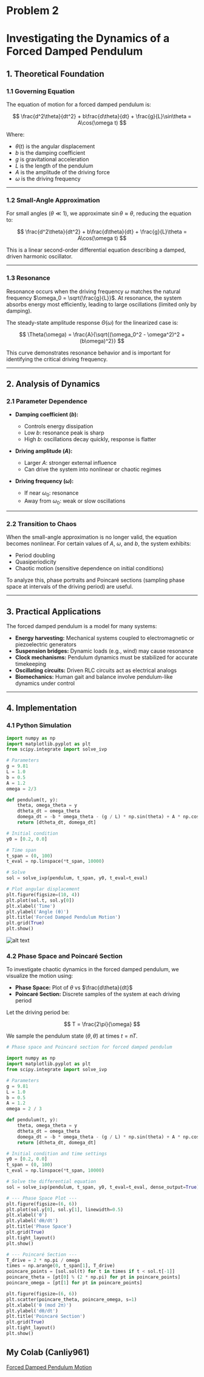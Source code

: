 # Problem 2
# Investigating the Dynamics of a Forced Damped Pendulum

## 1. Theoretical Foundation

### 1.1 Governing Equation

The equation of motion for a forced damped pendulum is:

$$
\frac{d^2\theta}{dt^2} + b\frac{d\theta}{dt} + \frac{g}{L}\sin\theta = A\cos(\omega t)
$$

Where:

- $\theta(t)$ is the angular displacement  
- $b$ is the damping coefficient  
- $g$ is gravitational acceleration  
- $L$ is the length of the pendulum  
- $A$ is the amplitude of the driving force  
- $\omega$ is the driving frequency  

---

### 1.2 Small-Angle Approximation

For small angles ($\theta \ll 1$), we approximate $\sin\theta \approx \theta$, reducing the equation to:

$$
\frac{d^2\theta}{dt^2} + b\frac{d\theta}{dt} + \frac{g}{L}\theta = A\cos(\omega t)
$$

This is a linear second-order differential equation describing a damped, driven harmonic oscillator.

---

### 1.3 Resonance

Resonance occurs when the driving frequency $\omega$ matches the natural frequency $\omega_0 = \sqrt{\frac{g}{L}}$. At resonance, the system absorbs energy most efficiently, leading to large oscillations (limited only by damping).

The steady-state amplitude response $\Theta(\omega)$ for the linearized case is:

$$
\Theta(\omega) = \frac{A}{\sqrt{(\omega_0^2 - \omega^2)^2 + (b\omega)^2}}
$$

This curve demonstrates resonance behavior and is important for identifying the critical driving frequency.

---

## 2. Analysis of Dynamics

### 2.1 Parameter Dependence

- **Damping coefficient ($b$):**
  - Controls energy dissipation
  - Low $b$: resonance peak is sharp
  - High $b$: oscillations decay quickly, response is flatter

- **Driving amplitude ($A$):**
  - Larger $A$: stronger external influence
  - Can drive the system into nonlinear or chaotic regimes

- **Driving frequency ($\omega$):**
  - If near $\omega_0$: resonance
  - Away from $\omega_0$: weak or slow oscillations

---

### 2.2 Transition to Chaos

When the small-angle approximation is no longer valid, the equation becomes nonlinear. For certain values of $A$, $\omega$, and $b$, the system exhibits:

- Period doubling  
- Quasiperiodicity  
- Chaotic motion (sensitive dependence on initial conditions)  

To analyze this, phase portraits and Poincaré sections (sampling phase space at intervals of the driving period) are useful.

---

## 3. Practical Applications

The forced damped pendulum is a model for many systems:

- **Energy harvesting:** Mechanical systems coupled to electromagnetic or piezoelectric generators  
- **Suspension bridges:** Dynamic loads (e.g., wind) may cause resonance  
- **Clock mechanisms:** Pendulum dynamics must be stabilized for accurate timekeeping  
- **Oscillating circuits:** Driven RLC circuits act as electrical analogs  
- **Biomechanics:** Human gait and balance involve pendulum-like dynamics under control

---

## 4. Implementation

### 4.1 Python Simulation

```python
import numpy as np
import matplotlib.pyplot as plt
from scipy.integrate import solve_ivp

# Parameters
g = 9.81
L = 1.0
b = 0.5
A = 1.2
omega = 2/3

def pendulum(t, y):
    theta, omega_theta = y
    dtheta_dt = omega_theta
    domega_dt = -b * omega_theta - (g / L) * np.sin(theta) + A * np.cos(omega * t)
    return [dtheta_dt, domega_dt]

# Initial condition
y0 = [0.2, 0.0]

# Time span
t_span = (0, 100)
t_eval = np.linspace(*t_span, 10000)

# Solve
sol = solve_ivp(pendulum, t_span, y0, t_eval=t_eval)

# Plot angular displacement
plt.figure(figsize=(10, 4))
plt.plot(sol.t, sol.y[0])
plt.xlabel('Time')
plt.ylabel('Angle (θ)')
plt.title('Forced Damped Pendulum Motion')
plt.grid(True)
plt.show()
```
![alt text](image-4.png)

### 4.2 Phase Space and Poincaré Section

To investigate chaotic dynamics in the forced damped pendulum, we visualize the motion using:

- **Phase Space:** Plot of $\theta$ vs $\frac{d\theta}{dt}$
- **Poincaré Section:** Discrete samples of the system at each driving period

Let the driving period be:

$$
T = \frac{2\pi}{\omega}
$$

We sample the pendulum state $(\theta, \dot{\theta})$ at times $t = nT$.

```python
# Phase space and Poincaré section for forced damped pendulum

import numpy as np
import matplotlib.pyplot as plt
from scipy.integrate import solve_ivp

# Parameters
g = 9.81
L = 1.0
b = 0.5
A = 1.2
omega = 2 / 3

def pendulum(t, y):
    theta, omega_theta = y
    dtheta_dt = omega_theta
    domega_dt = -b * omega_theta - (g / L) * np.sin(theta) + A * np.cos(omega * t)
    return [dtheta_dt, domega_dt]

# Initial condition and time settings
y0 = [0.2, 0.0]
t_span = (0, 100)
t_eval = np.linspace(*t_span, 10000)

# Solve the differential equation
sol = solve_ivp(pendulum, t_span, y0, t_eval=t_eval, dense_output=True)

# --- Phase Space Plot ---
plt.figure(figsize=(6, 6))
plt.plot(sol.y[0], sol.y[1], linewidth=0.5)
plt.xlabel('θ')
plt.ylabel('dθ/dt')
plt.title('Phase Space')
plt.grid(True)
plt.tight_layout()
plt.show()

# --- Poincaré Section ---
T_drive = 2 * np.pi / omega
times = np.arange(0, t_span[1], T_drive)
poincare_points = [sol.sol(t) for t in times if t < sol.t[-1]]
poincare_theta = [pt[0] % (2 * np.pi) for pt in poincare_points]
poincare_omega = [pt[1] for pt in poincare_points]

plt.figure(figsize=(6, 6))
plt.scatter(poincare_theta, poincare_omega, s=1)
plt.xlabel('θ (mod 2π)')
plt.ylabel('dθ/dt')
plt.title('Poincaré Section')
plt.grid(True)
plt.tight_layout()
plt.show()
```
## My Colab (Canliy961)

[Forced Damped Pendulum Motion](https://colab.research.google.com/drive/1ChCV0WpqC_N0MRDeVVmX-RlVBk-q18iC?usp=sharing)